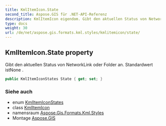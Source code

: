 ```yaml
---
title: KmlItemIcon.State
second_title: Aspose.GIS für .NET-API-Referenz
description: KmlItemIcon eigendom. Gibt den aktuellen Status von NetworkLink oder Folder an. Standardwert istNone .
type: docs
weight: 30
url: /de/net/aspose.gis.formats.kml.styles/kmlitemicon/state/
---
```

## KmlItemIcon.State property

Gibt den aktuellen Status von NetworkLink oder Folder an. Standardwert istNone .

```csharp
public KmlItemIconStates State { get; set; }
```

### Siehe auch

* enum [KmlItemIconStates](../../kmlitemiconstates/)
* class [KmlItemIcon](../)
* namensraum [Aspose.Gis.Formats.Kml.Styles](../../kmlitemicon/)
* Montage [Aspose.GIS](../../../)


